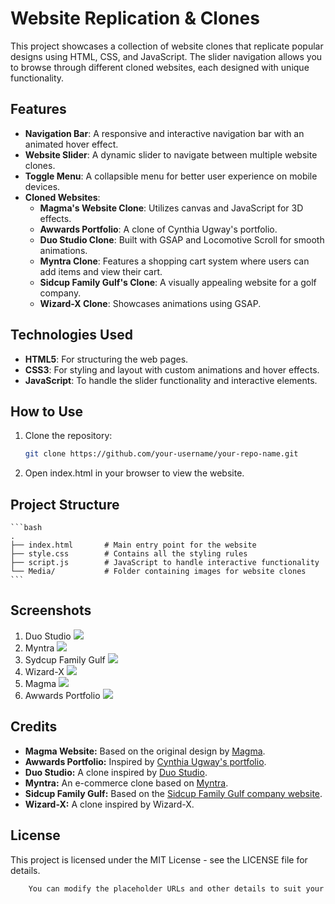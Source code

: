 # Website Replication & Clones

This project showcases a collection of website clones that replicate popular designs using HTML, CSS, and JavaScript. The slider navigation allows you to browse through different cloned websites, each designed with unique functionality.

## Features

- **Navigation Bar**: A responsive and interactive navigation bar with an animated hover effect.
- **Website Slider**: A dynamic slider to navigate between multiple website clones.
- **Toggle Menu**: A collapsible menu for better user experience on mobile devices.
- **Cloned Websites**:
  - **Magma's Website Clone**: Utilizes canvas and JavaScript for 3D effects.
  - **Awwards Portfolio**: A clone of Cynthia Ugway's portfolio.
  - **Duo Studio Clone**: Built with GSAP and Locomotive Scroll for smooth animations.
  - **Myntra Clone**: Features a shopping cart system where users can add items and view their cart.
  - **Sidcup Family Gulf's Clone**: A visually appealing website for a golf company.
  - **Wizard-X Clone**: Showcases animations using GSAP.

## Technologies Used

- **HTML5**: For structuring the web pages.
- **CSS3**: For styling and layout with custom animations and hover effects.
- **JavaScript**: To handle the slider functionality and interactive elements.

## How to Use

1. Clone the repository:
   ```bash
   git clone https://github.com/your-username/your-repo-name.git

2. Open index.html in your browser to view the website.

## Project Structure
    ```bash
    .
    ├── index.html       # Main entry point for the website
    ├── style.css        # Contains all the styling rules
    ├── script.js        # JavaScript to handle interactive functionality
    └── Media/           # Folder containing images for website clones
    ```

## Screenshots
1. Duo Studio
    <img src="Media/Duo.png"/>
2. Myntra
    <img src="Media/myntra.png"/>
3. Sydcup Family Gulf
    <img src="Media/Sidcup.png" />
4. Wizard-X
    <img src="Media/wizard.png"/>
5. Magma
    <img src="Media/Magma.png"/>
6. Awwards Portfolio
    <img src="Media/Port.png"/>

## Credits
- **Magma Website:** Based on the original design by [Magma](https://thisismagma.com/).
- **Awwards Portfolio:** Inspired by [Cynthia Ugway's portfolio](https://www.cynthiaugwu.com/).
- **Duo Studio:** A clone inspired by [Duo Studio](https://duo-studio.co/).
- **Myntra:** An e-commerce clone based on [Myntra](https://www.myntra.com).
- **Sidcup Family Gulf:** Based on the [Sidcup Family Gulf company website](https://sidcupfamilygolf.com/).
- **Wizard-X:** A clone inspired by Wizard-X.

## License

This project is licensed under the MIT License - see the LICENSE file for details.
```bash
    You can modify the placeholder URLs and other details to suit your project. Let me know if you need further customization!

